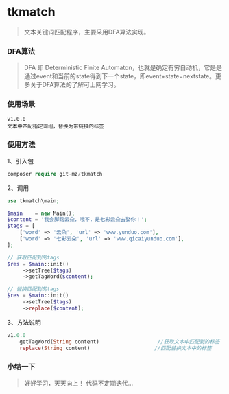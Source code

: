 # tkmatch
>文本关键词匹配程序，主要采用DFA算法实现。

### DFA算法
>DFA 即 Deterministic Finite Automaton，也就是确定有穷自动机，它是是通过event和当前的state得到下一个state，即event+state=nextstate。更多关于DFA算法的了解可上网学习。

### 使用场景
```
v1.0.0
文本中匹配指定词组，替换为带链接的标签

```

### 使用方法

1、引入包

```php
composer require git-mz/tkmatch
```
2、调用
```php
use tkmatch\main;

$main    = new Main();
$content = '我会脚踏云朵，哦不，是七彩云朵去娶你！';
$tags = [
    ['word' => '云朵', 'url' => 'www.yunduo.com'],
    ['word' => '七彩云朵', 'url' => 'www.qicaiyunduo.com'],
];

// 获取匹配到的tags
$res = $main::init()
     ->setTree($tags)
     ->getTagWord($content);

// 替换匹配到的tags
$res = $main::init()
	 ->setTree($tags)
     ->replace($content);

```
3、方法说明
```php
v1.0.0
    getTagWord(String content)					 //获取文本中匹配到的标签
    replace(String content)						//匹配替换文本中的标签
```

### 小结一下
> 好好学习，天天向上！
> 代码不定期迭代...

